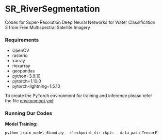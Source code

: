 # SR_RiverSegmentation
Codes for Super-Resolution Deep Neural Networks for Water Classification 3 from Free Multispectral Satellite Imagery

### Requirements
- OpenCV
- rasterio
- xarray 
- rioxarray
- geopandas
- python=3.9.10
- pytorch=1.10.0
- pytorch-lightning=1.5.10

To create the PyTorch environment for training and inference please refer the file [environment.yml](https://github.com/Ziwei-0129/SR_RiverSegmentation/blob/main/environment.yml)

### Running Our Codes

**Model Training:**
```python
python train_model_6band.py --checkpoint_dir ckpts --data_path TensorFlowRecords --figure_path figs --data_dim 1 --model_index 1 --num_epoch 2 --batch_size 24 --learning_rate 0.1
```


